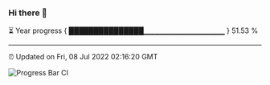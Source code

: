 ### Hi there 👋

⏳ Year progress { ███████████████▁▁▁▁▁▁▁▁▁▁▁▁▁▁▁ } 51.53 %

---

⏰ Updated on Fri, 08 Jul 2022 02:16:20 GMT

![Progress Bar CI](https://github.com/ZhaoGui/ZhaoGui/workflows/Progress%20Bar%20CI/badge.svg)

